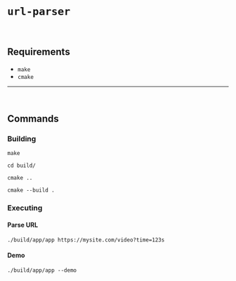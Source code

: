 # `url-parser`

<br>

## Requirements

- `make`
- `cmake`

---

<br>

## Commands

### Building

```console
make
```

```console
cd build/
```

```console
cmake ..
```

```console
cmake --build .
```

### Executing

#### Parse URL

```console
./build/app/app https://mysite.com/video?time=123s
```

#### Demo

```console
./build/app/app --demo
```
